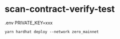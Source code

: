 # scan-contract-verify-test

.env PRIVATE_KEY=xxx

```shell
yarn hardhat deploy --network zero_mainnet
```
